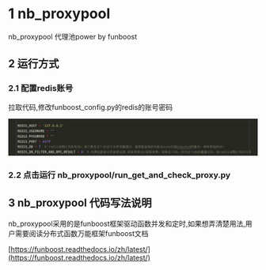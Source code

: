 # 1 nb_proxypool

nb_proxypool 代理池power by funboost


## 2 运行方式

### 2.1 配置redis账号
拉取代码,修改funboost_config.py的redis的账号密码

![img.png](img.png)


### 2.2 点击运行 nb_proxypool/run_get_and_check_proxy.py


## 3 nb_proxypool 代码写法说明

nb_proxypool采用的是funboost框架驱动函数并发和定时,如果想弄清楚用法,用户需要阅读分布式函数万能框架funboost文档

[https://funboost.readthedocs.io/zh/latest/](https://funboost.readthedocs.io/zh/latest/)
